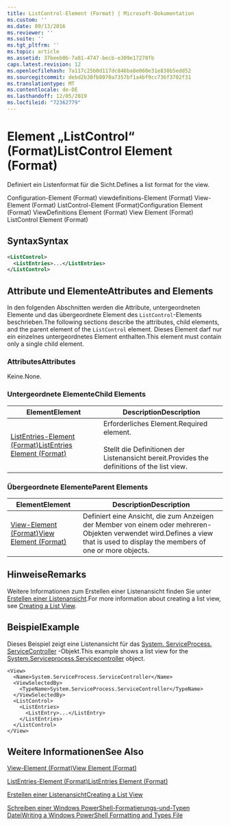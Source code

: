 ```yaml
---
title: ListControl-Element (Format) | Microsoft-Dokumentation
ms.custom: ''
ms.date: 09/13/2016
ms.reviewer: ''
ms.suite: ''
ms.tgt_pltfrm: ''
ms.topic: article
ms.assetid: 37beeb0b-7a81-4747-becb-e309e17278fb
caps.latest.revision: 12
ms.openlocfilehash: 7a117c25b0d117dc846ba8e060e31e838b5edd52
ms.sourcegitcommit: debd2b38fb8070a7357bf1a4bf9cc736f3702f31
ms.translationtype: MT
ms.contentlocale: de-DE
ms.lasthandoff: 12/05/2019
ms.locfileid: "72362779"
---
```

# <a name="listcontrol-element-format"></a><span data-ttu-id="b44c2-102">Element „ListControl“ (Format)</span><span class="sxs-lookup"><span data-stu-id="b44c2-102">ListControl Element (Format)</span></span>

<span data-ttu-id="b44c2-103">Definiert ein Listenformat für die Sicht.</span><span class="sxs-lookup"><span data-stu-id="b44c2-103">Defines a list format for the view.</span></span>

<span data-ttu-id="b44c2-104">Configuration-Element (Format) viewdefinitions-Element (Format) View-Element (Format) ListControl-Element (Format)</span><span class="sxs-lookup"><span data-stu-id="b44c2-104">Configuration Element (Format) ViewDefinitions Element (Format) View Element (Format) ListControl Element (Format)</span></span>

## <a name="syntax"></a><span data-ttu-id="b44c2-105">Syntax</span><span class="sxs-lookup"><span data-stu-id="b44c2-105">Syntax</span></span>

```xml
<ListControl>
  <ListEntries>...</ListEntries>
</ListControl>

```

## <a name="attributes-and-elements"></a><span data-ttu-id="b44c2-106">Attribute und Elemente</span><span class="sxs-lookup"><span data-stu-id="b44c2-106">Attributes and Elements</span></span>

<span data-ttu-id="b44c2-107">In den folgenden Abschnitten werden die Attribute, untergeordneten Elemente und das übergeordnete Element des `ListControl`-Elements beschrieben.</span><span class="sxs-lookup"><span data-stu-id="b44c2-107">The following sections describe the attributes, child elements, and the parent element of the `ListControl` element.</span></span> <span data-ttu-id="b44c2-108">Dieses Element darf nur ein einzelnes untergeordnetes Element enthalten.</span><span class="sxs-lookup"><span data-stu-id="b44c2-108">This element must contain only a single child element.</span></span>

### <a name="attributes"></a><span data-ttu-id="b44c2-109">Attributes</span><span class="sxs-lookup"><span data-stu-id="b44c2-109">Attributes</span></span>

<span data-ttu-id="b44c2-110">Keine.</span><span class="sxs-lookup"><span data-stu-id="b44c2-110">None.</span></span>

### <a name="child-elements"></a><span data-ttu-id="b44c2-111">Untergeordnete Elemente</span><span class="sxs-lookup"><span data-stu-id="b44c2-111">Child Elements</span></span>

|<span data-ttu-id="b44c2-112">Element</span><span class="sxs-lookup"><span data-stu-id="b44c2-112">Element</span></span>|<span data-ttu-id="b44c2-113">Description</span><span class="sxs-lookup"><span data-stu-id="b44c2-113">Description</span></span>|
|-------------|-----------------|
|[<span data-ttu-id="b44c2-114">ListEntries-Element (Format)</span><span class="sxs-lookup"><span data-stu-id="b44c2-114">ListEntries Element (Format)</span></span>](./listentries-element-for-listcontrol-format.md)|<span data-ttu-id="b44c2-115">Erforderliches Element.</span><span class="sxs-lookup"><span data-stu-id="b44c2-115">Required element.</span></span><br /><br /> <span data-ttu-id="b44c2-116">Stellt die Definitionen der Listenansicht bereit.</span><span class="sxs-lookup"><span data-stu-id="b44c2-116">Provides the definitions of the list view.</span></span>|

### <a name="parent-elements"></a><span data-ttu-id="b44c2-117">Übergeordnete Elemente</span><span class="sxs-lookup"><span data-stu-id="b44c2-117">Parent Elements</span></span>

|<span data-ttu-id="b44c2-118">Element</span><span class="sxs-lookup"><span data-stu-id="b44c2-118">Element</span></span>|<span data-ttu-id="b44c2-119">Description</span><span class="sxs-lookup"><span data-stu-id="b44c2-119">Description</span></span>|
|-------------|-----------------|
|[<span data-ttu-id="b44c2-120">View-Element (Format)</span><span class="sxs-lookup"><span data-stu-id="b44c2-120">View Element (Format)</span></span>](./view-element-format.md)|<span data-ttu-id="b44c2-121">Definiert eine Ansicht, die zum Anzeigen der Member von einem oder mehreren-Objekten verwendet wird.</span><span class="sxs-lookup"><span data-stu-id="b44c2-121">Defines a view that is used to display the members of one or more objects.</span></span>|

## <a name="remarks"></a><span data-ttu-id="b44c2-122">Hinweise</span><span class="sxs-lookup"><span data-stu-id="b44c2-122">Remarks</span></span>

<span data-ttu-id="b44c2-123">Weitere Informationen zum Erstellen einer Listenansicht finden Sie unter [Erstellen einer Listenansicht](./creating-a-list-view.md).</span><span class="sxs-lookup"><span data-stu-id="b44c2-123">For more information about creating a list view, see [Creating a List View](./creating-a-list-view.md).</span></span>

## <a name="example"></a><span data-ttu-id="b44c2-124">Beispiel</span><span class="sxs-lookup"><span data-stu-id="b44c2-124">Example</span></span>

<span data-ttu-id="b44c2-125">Dieses Beispiel zeigt eine Listenansicht für das [System. ServiceProcess. ServiceController](/dotnet/api/System.ServiceProcess.ServiceController) -Objekt.</span><span class="sxs-lookup"><span data-stu-id="b44c2-125">This example shows a list view for the [System.Serviceprocess.Servicecontroller](/dotnet/api/System.ServiceProcess.ServiceController) object.</span></span>

```
<View>
  <Name>System.ServiceProcess.ServiceController</Name>
  <ViewSelectedBy>
    <TypeName>System.ServiceProcess.ServiceController</TypeName>
  </ViewSelectedBy>
  <ListControl>
    <ListEntries>
      <ListEntry>...</ListEntry>
    </ListEntries>
  </ListControl>
</View>
```

## <a name="see-also"></a><span data-ttu-id="b44c2-126">Weitere Informationen</span><span class="sxs-lookup"><span data-stu-id="b44c2-126">See Also</span></span>

[<span data-ttu-id="b44c2-127">View-Element (Format)</span><span class="sxs-lookup"><span data-stu-id="b44c2-127">View Element (Format)</span></span>](./view-element-format.md)

[<span data-ttu-id="b44c2-128">ListEntries-Element (Format)</span><span class="sxs-lookup"><span data-stu-id="b44c2-128">ListEntries Element (Format)</span></span>](./listentries-element-for-listcontrol-format.md)

[<span data-ttu-id="b44c2-129">Erstellen einer Listenansicht</span><span class="sxs-lookup"><span data-stu-id="b44c2-129">Creating a List View</span></span>](./creating-a-list-view.md)

[<span data-ttu-id="b44c2-130">Schreiben einer Windows PowerShell-Formatierungs-und-Typen Datei</span><span class="sxs-lookup"><span data-stu-id="b44c2-130">Writing a Windows PowerShell Formatting and Types File</span></span>](./writing-a-powershell-formatting-file.md)
